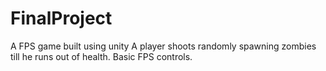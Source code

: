 # FinalProject
A FPS game built using unity
A player shoots randomly spawning zombies till he runs out of health.
Basic FPS controls.

